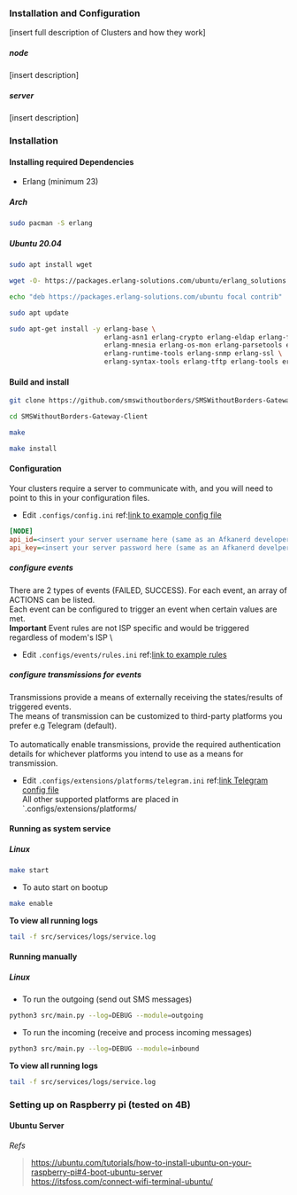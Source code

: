 ### <a name="cluster_outgoing_sms"></a> Installation and Configuration
[insert full description of Clusters and how they work]

##### node
[insert description]
##### server
[insert description]


### Installation
#### Installing required Dependencies
- Erlang (minimum 23)
##### Arch
```bash
sudo pacman -S erlang
```

##### Ubuntu 20.04
```bash
sudo apt install wget
```
```bash
wget -O- https://packages.erlang-solutions.com/ubuntu/erlang_solutions.asc | sudo apt-key add -
```
```bash
echo "deb https://packages.erlang-solutions.com/ubuntu focal contrib" | sudo tee /etc/apt/sources.list.d/erlang-solution.list
```
```bash
sudo apt update
```
```bash
sudo apt-get install -y erlang-base \
                        erlang-asn1 erlang-crypto erlang-eldap erlang-ftp erlang-inets \
                        erlang-mnesia erlang-os-mon erlang-parsetools erlang-public-key \
                        erlang-runtime-tools erlang-snmp erlang-ssl \
                        erlang-syntax-tools erlang-tftp erlang-tools erlang-xmerl

```

#### Build and install
```bash
git clone https://github.com/smswithoutborders/SMSWithoutBorders-Gateway-Client.git
```
```bash
cd SMSWithoutBorders-Gateway-Client
```
```bash
make
```
```bash
make install
```

#### Configuration
<p>
Your clusters require a server to communicate with, and you will need to point to this in your configuration files.</p>

- Edit `.configs/config.ini` ref:[link to example config file](.configs/example.config.ini)
```ini
[NODE]
api_id=<insert your server username here (same as an Afkanerd developer Auth ID)
api_key=<insert your server password here (same as an Afkanerd develper Auth Key)
```

##### configure events
There are 2 types of events (FAILED, SUCCESS). For each event, an array of ACTIONS can be listed. \
Each event can be configured to trigger an event when certain values are met. \
**Important** Event rules are not ISP specific and would be triggered regardless of modem's ISP \

- Edit `.configs/events/rules.ini` ref:[link to example rules](.configs/events/example.rules.ini)

##### configure transmissions for events
Transmissions provide a means of externally receiving the states/results of triggered events. \
The means of transmission can be customized to third-party platforms you prefer e.g Telegram (default). \
\
To automatically enable transmissions, provide the required authentication details for whichever platforms you intend to use as a means for transmission.
- Edit `.configs/extensions/platforms/telegram.ini` ref:[link Telegram config file](.configs/extensions/platforms/example.telegram.ini) \
All other supported platforms are placed in `.configs/extensions/platforms/

#### Running as system service
##### Linux
```bash
make start
```
- To auto start on bootup
```bash
make enable
```

<b>To view all running logs</b>
```bash
tail -f src/services/logs/service.log
```

#### Running manually
##### Linux
- To run the outgoing (send out SMS messages)
```bash
python3 src/main.py --log=DEBUG --module=outgoing
```
- To run the incoming (receive and process incoming messages)
```bash
python3 src/main.py --log=DEBUG --module=inbound
```

<b>To view all running logs</b>
```bash
tail -f src/services/logs/service.log
```

### Setting up on Raspberry pi (tested on 4B)
#### Ubuntu Server
_Refs_
> https://ubuntu.com/tutorials/how-to-install-ubuntu-on-your-raspberry-pi#4-boot-ubuntu-server<br>
> https://itsfoss.com/connect-wifi-terminal-ubuntu/
